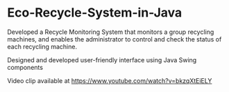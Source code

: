 # Eco-Recycle-System-in-Java
Developed a Recycle Monitoring System that monitors a group recycling machines, and enables the administrator to control and check the status of each recycling machine. 

Designed and developed user-friendly interface using Java Swing components 

Video clip available at https://www.youtube.com/watch?v=bkzqXtEiELY 
